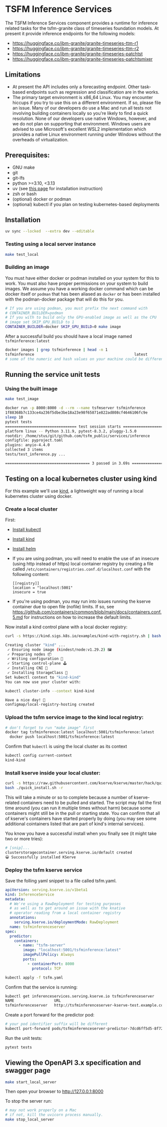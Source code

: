 # TSFM Inference Services

The TSFM Inference Services component provides a runtime for inference related tasks for the tsfm-granite class of
timeseries foundation models. At present it provide inference endpoints for the following models:

- https://huggingface.co/ibm-granite/granite-timeseries-ttm-r1
- https://huggingface.co/ibm-granite/granite-timeseries-ttm-r2
- https://huggingface.co/ibm-granite/granite-timeseries-patchtst
- https://huggingface.co/ibm-granite/granite-timeseries-patchtsmixer

## Limitations

- At present the API includes only a forecasting endpoint. Other task-based endpoints such as regression and classification are in the works.
- The primary target environment is x86_64 Linux.
  You may encounter hiccups if you try to use this on a different environment. If so, please file an issue. Many of our developers do use a Mac and run all tests not involving building containers locally so you're likely to find a quick resolution. None of our developers use native Windows, however, and we do not plan on supporting that environment. Windows users are advised to use Microsoft's excellent WSL2 implementation which provides a native Linux environment running under Windows without the overheads of virtualization.

## Prerequisites:

- GNU make
- git
- git-lfs
- python >=3.10, <3.13
- uv (see [this page](https://docs.astral.sh/uv/getting-started/installation/) for installation instruction)
- zsh or bash
- (optional) docker or podman
- (optional) kubectl if you plan on testing kubernetes-based deployments

## Installation

```sh
uv sync --locked  --extra dev --editable
```

### Testing using a local server instance

```sh
make test_local
```

### Building an image

You must have either docker or podman installed on your system for this to
work. You must also have proper permissions on your system to build images. We assume you have a working docker command which can be docker itself
or `podman` that has been aliased as `docker` or has been installed with the podman-docker package that will do this for you.

```bash
# If you are using podman, you must prefix the next command with
# CONTAINER_BUILDER=podman
# If you with to build only the GPU-enabled image as well as the CPU
# image set SKIP_GPU_BUILD to 1
CONTAINER_BUILDER=docker SKIP_GPU_BUILD=0 make image
```

After a successful build you should have a local image named
`tsfminference:latest`

```sh
docker images | grep tsfminference | head -n 1
tsfminference                                             latest               df592dcb0533   46 seconds ago      1.49GB
# some of the numeric and hash values on your machine could be different
```

## Running the service unit tests

### Using the built image

```sh
make test_image

docker run -p 8000:8000 -d --rm --name tsfmserver tsfminference
1f88368b7c133ce4a236f5dbe3be18a23e98f65871e822ad808cf4646106fc9e
sleep 10
pytest tests
================================ test session starts ===========================
platform linux -- Python 3.11.9, pytest-8.3.2, pluggy-1.5.0
rootdir: /home/stus/git/github.com/tsfm_public/services/inference
configfile: pyproject.toml
plugins: anyio-4.4.0
collected 3 items                                                                                                         # this list of tests is illustrative only
tests/test_inference.py ...                                                                                                                                                           [100%]

====================================== 3 passed in 3.69s =======================
```

## Testing on a local kubernetes cluster using kind

For this example we'll use [kind](https://kind.sigs.k8s.io/docs/user/quick-start/),
a lightweight way of running a local kubernetes cluster using docker.

### Create a local cluster

First:

- [Install kubectl](https://kubernetes.io/docs/tasks/tools/)
- [Install kind](https://kind.sigs.k8s.io/docs/user/quick-start/#installation)
- [Install helm](https://helm.sh/docs/intro/install/)
- If you are using podman, you will need to enable the use of an insecure (using http instead of https)
  local container registry by creating a file called `/etc/containers/registries.conf.d/localhost.conf`
  with the following content:

  ```
  [[registry]]
  location = "localhost:5001"
  insecure = true
  ```

- If you're using podman, you may run into issues running the kserve container due to
  open file (nofile) limits. If so,
  see https://github.com/containers/common/blob/main/docs/containers.conf.5.md
  for instructions on how to increase the default limits.

Now install a kind control plane with a local docker registry:

```bash
curl -s https://kind.sigs.k8s.io/examples/kind-with-registry.sh | bash

Creating cluster "kind" ...
 ✓ Ensuring node image (kindest/node:v1.29.2) 🖼
 ✓ Preparing nodes 📦
 ✓ Writing configuration 📜
 ✓ Starting control-plane 🕹️
 ✓ Installing CNI 🔌
 ✓ Installing StorageClass 💾
Set kubectl context to "kind-kind"
You can now use your cluster with:

kubectl cluster-info --context kind-kind

Have a nice day! 👋
configmap/local-registry-hosting created
```

### Upload the tsfm service image to the kind local registry:

```bash
# don't forget to run "make image" first
docker tag tsfminference:latest localhost:5001/tsfminference:latest
  docker push localhost:5001/tsfminference:latest
```

Confirm that `kubectl` is using the local cluster as its context

```bash
kubectl config current-context
kind-kind
```

### Install kserve inside your local cluster:

```bash
curl -s https://raw.githubusercontent.com/kserve/kserve/master/hack/quick_install.sh > quick_install.sh
bash ./quick_install.sh -r
```

This will take a minute or so to complete because a number of kserve-related containers
need to be pulled and started. The script may fail the first time around (you can run it multiple times without harm) because some containers might still be in the pull or starting state. You can confirm that all of kserve's containers have started properly by doing (you may see some additional cointainers listed that are part of kind's internal services).

You know you have a successful install when you finally see (it might take two
or more tries):

```bash
# [snip]...
clusterstoragecontainer.serving.kserve.io/default created
😀 Successfully installed KServe
```

### Deploy the tsfm kserve service

Save the folling yaml snippet to a file called tsfm.yaml.

```yaml
apiVersion: serving.kserve.io/v1beta1
kind: InferenceService
metadata:
  # We're using a RawDeployment for testing purposes
  # as well as to get around an issue with the knative
  # operator reading from a local container registry
  annotations:
    serving.kserve.io/deploymentMode: RawDeployment
  name: tsfminferenceserver
spec:
  predictor:
    containers:
      - name: "tsfm-server"
        image: "localhost:5001/tsfminference:latest"
        imagePullPolicy: Always
        ports:
          - containerPort: 8000
            protocol: TCP
```

```bash
kubectl apply -f tsfm.yaml
```

Confirm that the service is running:

```bash
kubectl get inferenceservices.serving.kserve.io tsfminferenceserver
NAME                  URL                                                  READY   PREV   LATEST   PREVROLLEDOUTREVISION   LATESTREADYREVISION   AGE
tsfminferenceserver   http://tsfminferenceserver-kserve-test.example.com   True                                                                  25m

```

Create a port forward for the predictor pod:

```bash
# your pod identifier suffix will be different
kubectl port-forward pods/tsfminferenceserver-predictor-7dcd6ff5d5-8f726 8000:8000
```

Run the unit tests:

```bash
pytest tests
```

## Viewing the OpenAPI 3.x specification and swagger page

```sh
make start_local_server
```

Then open your browser to http://127.0.0.1:8000

To stop the server run:

```sh
# may not work properly on a Mac
# if not, kill the uvicorn process manually.
make stop_local_server
```
